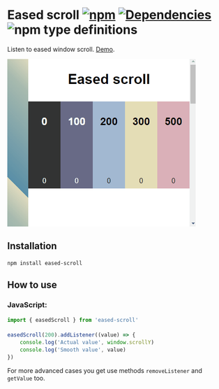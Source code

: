 # Eased scroll [![npm](https://img.shields.io/npm/v/eased-scroll.svg)](https://www.npmjs.com/package/eased-scroll) [![Dependencies](https://img.shields.io/david/FilipChalupa/eased-scroll.svg)](https://www.npmjs.com/package/eased-scroll?activeTab=dependencies) ![npm type definitions](https://img.shields.io/npm/types/eased-scroll.svg)

Listen to eased window scroll. [Demo](https://filipchalupa.cz/eased-scroll/demo.html).

![UI example](./screencast.gif)

## Installation

```bash
npm install eased-scroll
```

## How to use

### JavaScript:

```javascript
import { easedScroll } from 'eased-scroll'

easedScroll(200).addListener((value) => {
	console.log('Actual value', window.scrollY)
	console.log('Smooth value', value)
})
```

For more advanced cases you get use methods `removeListener` and `getValue` too.
